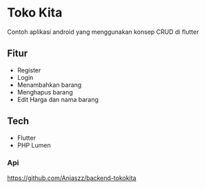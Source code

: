 # Toko Kita
Contoh aplikasi android yang menggunakan konsep CRUD di flutter

## Fitur
- Register
- Login
- Menambahkan barang 
- Menghapus barang 
- Edit Harga dan nama barang

## Tech
- Flutter
- PHP Lumen

### Api
https://github.com/Anjaszz/backend-tokokita
